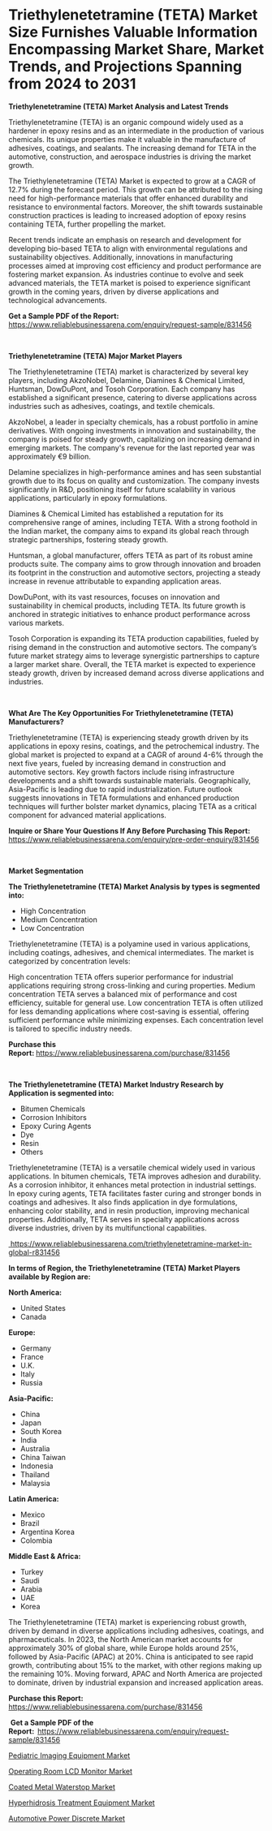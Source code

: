 <p><h1>Triethylenetetramine (TETA) Market Size Furnishes Valuable Information Encompassing Market Share, Market Trends, and Projections Spanning from 2024 to 2031</h1></p><p><strong>Triethylenetetramine (TETA) Market Analysis and Latest Trends</strong></p>
<p><p>Triethylenetetramine (TETA) is an organic compound widely used as a hardener in epoxy resins and as an intermediate in the production of various chemicals. Its unique properties make it valuable in the manufacture of adhesives, coatings, and sealants. The increasing demand for TETA in the automotive, construction, and aerospace industries is driving the market growth.</p><p>The Triethylenetetramine (TETA) Market is expected to grow at a CAGR of 12.7% during the forecast period. This growth can be attributed to the rising need for high-performance materials that offer enhanced durability and resistance to environmental factors. Moreover, the shift towards sustainable construction practices is leading to increased adoption of epoxy resins containing TETA, further propelling the market.</p><p>Recent trends indicate an emphasis on research and development for developing bio-based TETA to align with environmental regulations and sustainability objectives. Additionally, innovations in manufacturing processes aimed at improving cost efficiency and product performance are fostering market expansion. As industries continue to evolve and seek advanced materials, the TETA market is poised to experience significant growth in the coming years, driven by diverse applications and technological advancements.</p></p>
<p><strong>Get a Sample PDF of the Report:&nbsp;</strong> <a href="https://www.reliablebusinessarena.com/enquiry/request-sample/831456?utm_campaign=1566&utm_medium=2&utm_source=Github&utm_content=ia&utm_term=13102024&utm_id=triethylenetetramine-teta">https://www.reliablebusinessarena.com/enquiry/request-sample/831456</a></p>
<p>&nbsp;</p>
<p><strong>Triethylenetetramine (TETA) Major Market Players</strong></p>
<p><p>The Triethylenetetramine (TETA) market is characterized by several key players, including AkzoNobel, Delamine, Diamines & Chemical Limited, Huntsman, DowDuPont, and Tosoh Corporation. Each company has established a significant presence, catering to diverse applications across industries such as adhesives, coatings, and textile chemicals.</p><p>AkzoNobel, a leader in specialty chemicals, has a robust portfolio in amine derivatives. With ongoing investments in innovation and sustainability, the company is poised for steady growth, capitalizing on increasing demand in emerging markets. The company's revenue for the last reported year was approximately €9 billion.</p><p>Delamine specializes in high-performance amines and has seen substantial growth due to its focus on quality and customization. The company invests significantly in R&D, positioning itself for future scalability in various applications, particularly in epoxy formulations.</p><p>Diamines & Chemical Limited has established a reputation for its comprehensive range of amines, including TETA. With a strong foothold in the Indian market, the company aims to expand its global reach through strategic partnerships, fostering steady growth.</p><p>Huntsman, a global manufacturer, offers TETA as part of its robust amine products suite. The company aims to grow through innovation and broaden its footprint in the construction and automotive sectors, projecting a steady increase in revenue attributable to expanding application areas.</p><p>DowDuPont, with its vast resources, focuses on innovation and sustainability in chemical products, including TETA. Its future growth is anchored in strategic initiatives to enhance product performance across various markets.</p><p>Tosoh Corporation is expanding its TETA production capabilities, fueled by rising demand in the construction and automotive sectors. The company’s future market strategy aims to leverage synergistic partnerships to capture a larger market share. Overall, the TETA market is expected to experience steady growth, driven by increased demand across diverse applications and industries.</p></p>
<p>&nbsp;</p>
<p><strong>What Are The Key Opportunities For Triethylenetetramine (TETA) Manufacturers?</strong></p>
<p><p>Triethylenetetramine (TETA) is experiencing steady growth driven by its applications in epoxy resins, coatings, and the petrochemical industry. The global market is projected to expand at a CAGR of around 4-6% through the next five years, fueled by increasing demand in construction and automotive sectors. Key growth factors include rising infrastructure developments and a shift towards sustainable materials. Geographically, Asia-Pacific is leading due to rapid industrialization. Future outlook suggests innovations in TETA formulations and enhanced production techniques will further bolster market dynamics, placing TETA as a critical component for advanced material applications.</p></p>
<p><strong>Inquire or Share Your Questions If Any Before Purchasing This Report:</strong> <a href="https://www.reliablebusinessarena.com/enquiry/pre-order-enquiry/831456?utm_campaign=1566&utm_medium=2&utm_source=Github&utm_content=ia&utm_term=13102024&utm_id=triethylenetetramine-teta">https://www.reliablebusinessarena.com/enquiry/pre-order-enquiry/831456</a></p>
<p>&nbsp;</p>
<p><strong>Market Segmentation</strong></p>
<p><strong>The Triethylenetetramine (TETA) Market Analysis by types is segmented into:</strong></p>
<p><ul><li>High Concentration</li><li>Medium Concentration</li><li>Low Concentration</li></ul></p>
<p><p>Triethylenetetramine (TETA) is a polyamine used in various applications, including coatings, adhesives, and chemical intermediates. The market is categorized by concentration levels: </p><p>High concentration TETA offers superior performance for industrial applications requiring strong cross-linking and curing properties. Medium concentration TETA serves a balanced mix of performance and cost efficiency, suitable for general use. Low concentration TETA is often utilized for less demanding applications where cost-saving is essential, offering sufficient performance while minimizing expenses. Each concentration level is tailored to specific industry needs.</p></p>
<p><strong>Purchase this Report:&nbsp;</strong><a href="https://www.reliablebusinessarena.com/purchase/831456?utm_campaign=1566&utm_medium=2&utm_source=Github&utm_content=ia&utm_term=13102024&utm_id=triethylenetetramine-teta">https://www.reliablebusinessarena.com/purchase/831456</a></p>
<p>&nbsp;</p>
<p><strong>The Triethylenetetramine (TETA) Market Industry Research by Application is segmented into:</strong></p>
<p><ul><li>Bitumen Chemicals</li><li>Corrosion Inhibitors</li><li>Epoxy Curing Agents</li><li>Dye</li><li>Resin</li><li>Others</li></ul></p>
<p><p>Triethylenetetramine (TETA) is a versatile chemical widely used in various applications. In bitumen chemicals, TETA improves adhesion and durability. As a corrosion inhibitor, it enhances metal protection in industrial settings. In epoxy curing agents, TETA facilitates faster curing and stronger bonds in coatings and adhesives. It also finds application in dye formulations, enhancing color stability, and in resin production, improving mechanical properties. Additionally, TETA serves in specialty applications across diverse industries, driven by its multifunctional capabilities.</p></p>
<p><a href="https://www.reliablebusinessarena.com/triethylenetetramine-market-in-global-r831456?utm_campaign=1566&utm_medium=2&utm_source=Github&utm_content=ia&utm_term=13102024&utm_id=triethylenetetramine-teta">&nbsp;https://www.reliablebusinessarena.com/triethylenetetramine-market-in-global-r831456</a></p>
<p><strong>In terms of Region, the Triethylenetetramine (TETA) Market Players available by Region are:</strong></p>
<p>
    <p> <strong> North America: </strong>
        <ul>
            <li>United States</li>
            <li>Canada</li>
        </ul>
        </p> 
    <p> <strong> Europe: </strong>
        <ul>
            <li>Germany</li>
            <li>France</li>
            <li>U.K.</li>
            <li>Italy</li>
            <li>Russia</li>
        </ul>
        </p> 
    <p> <strong> Asia-Pacific: </strong>
        <ul>
            <li>China</li>
            <li>Japan</li>
            <li>South Korea</li>
            <li>India</li>
            <li>Australia</li>
            <li>China Taiwan</li>
            <li>Indonesia</li>
            <li>Thailand</li>
            <li>Malaysia</li>
        </ul>
        </p> 
    <p> <strong> Latin America: </strong>
        <ul>
            <li>Mexico</li>
            <li>Brazil</li>
            <li>Argentina Korea</li>
            <li>Colombia</li>
        </ul>
        </p> 
    <p> <strong> Middle East & Africa: </strong>
        <ul>
            <li>Turkey</li>
            <li>Saudi</li>
            <li>Arabia</li>
            <li>UAE</li>
            <li>Korea</li>
        </ul>
    </p>
    </p>
<p><p>The Triethylenetetramine (TETA) market is experiencing robust growth, driven by demand in diverse applications including adhesives, coatings, and pharmaceuticals. In 2023, the North American market accounts for approximately 30% of global share, while Europe holds around 25%, followed by Asia-Pacific (APAC) at 20%. China is anticipated to see rapid growth, contributing about 15% to the market, with other regions making up the remaining 10%. Moving forward, APAC and North America are projected to dominate, driven by industrial expansion and increased application areas.</p></p>
<p><strong>Purchase this Report: </strong><a href="https://www.reliablebusinessarena.com/purchase/831456?utm_campaign=1566&utm_medium=2&utm_source=Github&utm_content=ia&utm_term=13102024&utm_id=triethylenetetramine-teta">https://www.reliablebusinessarena.com/purchase/831456</a></p>
<p>&nbsp;<strong>Get a Sample PDF of the Report:&nbsp;&nbsp;</strong><a href="https://www.reliablebusinessarena.com/enquiry/request-sample/831456?utm_campaign=1566&utm_medium=2&utm_source=Github&utm_content=ia&utm_term=13102024&utm_id=triethylenetetramine-teta">https://www.reliablebusinessarena.com/enquiry/request-sample/831456</a></p>
<p><strong></strong></p>
<p><p><a href="https://www.linkedin.com/pulse/what-factors-influence-pediatric-imaging-equipment-market-2aaoe?utm_campaign=1566&utm_medium=2&utm_source=Github&utm_content=ia&utm_term=13102024&utm_id=triethylenetetramine-teta">Pediatric Imaging Equipment Market</a></p><p><a href="https://www.linkedin.com/pulse/operating-room-lcd-monitor-market-emerging-trends-future-bv0ne?utm_campaign=1566&utm_medium=2&utm_source=Github&utm_content=ia&utm_term=13102024&utm_id=triethylenetetramine-teta">Operating Room LCD Monitor Market</a></p><p><a href="https://www.linkedin.com/pulse/coated-metal-waterstop-market-size-share-growth-analysis-type-wyyuc?utm_campaign=1566&utm_medium=2&utm_source=Github&utm_content=ia&utm_term=13102024&utm_id=triethylenetetramine-teta">Coated Metal Waterstop Market</a></p><p><a href="https://www.linkedin.com/pulse/hyperhidrosis-treatment-equipment-revenue-growth-report-6fk3e?utm_campaign=1566&utm_medium=2&utm_source=Github&utm_content=ia&utm_term=13102024&utm_id=triethylenetetramine-teta">Hyperhidrosis Treatment Equipment Market</a></p><p><a href="https://www.linkedin.com/pulse/automotive-power-discrete-market-evolution-regional-adaptations-izwyf?utm_campaign=1566&utm_medium=2&utm_source=Github&utm_content=ia&utm_term=13102024&utm_id=triethylenetetramine-teta">Automotive Power Discrete Market</a></p></p>